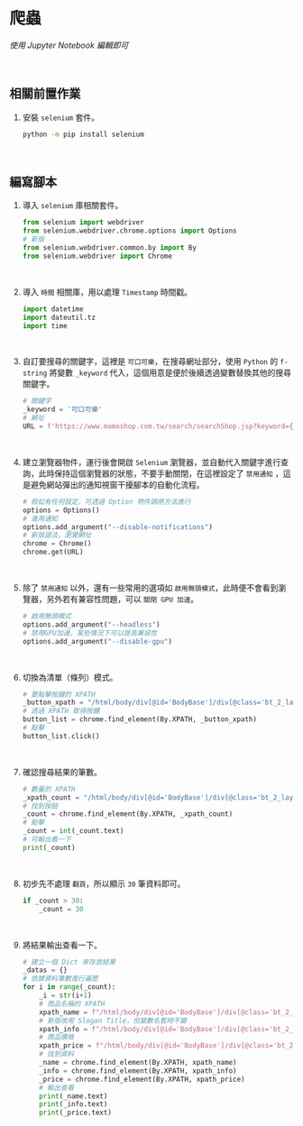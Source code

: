 # 爬蟲

_使用 Jupyter Notebook 編輯即可_

<br>

## 相關前置作業

1. 安裝 `selenium` 套件。

    ```bash
    python -m pip install selenium
    ```

<br>

## 編寫腳本

1. 導入 `selenium` 庫相關套件。

    ```python
    from selenium import webdriver
    from selenium.webdriver.chrome.options import Options
    # 新版
    from selenium.webdriver.common.by import By
    from selenium.webdriver import Chrome
    ```

<br>

2. 導入 `時間` 相關庫，用以處理 `Timestamp` 時間戳。

    ```python
    import datetime
    import dateutil.tz
    import time
    ```

<br>

3. 自訂要搜尋的關鍵字，這裡是 `可口可樂`，在搜尋網址部分，使用 `Python` 的 `f-string` 將變數 `_keyword` 代入，這個用意是便於後續透過變數替換其他的搜尋關鍵字。

    ```python
    # 關鍵字
    _keyword = '可口可樂'
    # 網址
    URL = f'https://www.momoshop.com.tw/search/searchShop.jsp?keyword={_keyword}&searchType=1&curPage=1&_isFuzzy=0&showType=chessboardType&isBrandCategory=N&serviceCode=MT01'
    ```

<br>

4. 建立瀏覽器物件，運行後會開啟 `Selenium` 瀏覽器，並自動代入關鍵字進行查詢，此時保持這個瀏覽器的狀態，不要手動關閉，在這裡設定了 `禁用通知` ，這是避免網站彈出的通知視窗干擾腳本的自動化流程。

    ```python
    # 假如有任何設定，可透過 Option 物件調用方法進行
    options = Options()
    # 進用通知
    options.add_argument("--disable-notifications")
    # 新版語法，瀏覽網址
    chrome = Chrome()
    chrome.get(URL)
    ```

<br>

5. 除了 `禁用通知` 以外，還有一些常用的選項如 `啟用無頭模式`，此時便不會看到瀏覽器，另外若有兼容性問題，可以 `關閉 GPU 加速`。

    ```python
    # 啟用無頭模式
    options.add_argument("--headless")
    # 禁用GPU加速，某些情況下可以提高兼容性
    options.add_argument("--disable-gpu")
    ```

<br>

6. 切換為清單（條列）模式。

    ```python
    # 要點擊按鍵的 XPATH
    _button_xpath = "/html/body/div[@id='BodyBase']/div[@class='bt_2_layout searchbox searchListArea selectedtop']/div[@class='searchPrdListArea bookList']/section[@class='menuArea']/div[@class='viewType']/label[@class='columnType']"
    # 透過 XPATH 取得按鍵
    button_list = chrome.find_element(By.XPATH, _button_xpath)
    # 點擊
    button_list.click()
    ```

<br>

7. 確認搜尋結果的筆數。

    ```python
    # 數量的 XPATH
    _xpath_count = "/html/body/div[@id='BodyBase']/div[@class='bt_2_layout searchbox searchListArea selectedtop']/div[@class='pageArea topPage']/dl/dt/span[@class='totalTxt']/b" 
    # 找到按鈕
    _count = chrome.find_element(By.XPATH, _xpath_count)
    # 點擊
    _count = int(_count.text)
    # 可輸出看一下
    print(_count)
    ```

<br>

8. 初步先不處理 `翻頁`，所以顯示 `30` 筆資料即可。

    ```python
    if _count > 30:
        _count = 30
    ```

<br>

9. 將結果輸出查看一下。

    ```python
    # 建立一個 Dict 來存放結果
    _datas = {}
    # 依據資料筆數進行遍歷
    for i in range(_count):
        _i = str(i+1)
        # 商品名稱的 XPATH
        xpath_name = f"/html/body/div[@id='BodyBase']/div[@class='bt_2_layout searchbox searchListArea selectedtop']/div[@class='searchPrdListArea bookList']/div[@id='columnType']/ul[@class='clearfix']/li[{_i}]/a[@class='goodsUrl']/div[@class='prdInfoWrap']/div[@class='prdNameTitle']/h3[@class='prdName']"
        # 新版改用 Slogan Title，但變數名暫時不變
        xpath_info = f"/html/body/div[@id='BodyBase']/div[@class='bt_2_layout searchbox searchListArea selectedtop']/div[@class='searchPrdListArea bookList']/div[@id='columnType']/ul[@class='clearfix']/li[{_i}]/a[@class='goodsUrl']/div[@class='prdInfoWrap']/p[@class='sloganTitle']"
        # 商品價格
        xpath_price = f"/html/body/div[@id='BodyBase']/div[@class='bt_2_layout searchbox searchListArea selectedtop']/div[@class='searchPrdListArea bookList']/div[@id='columnType']/ul[@class='clearfix']/li[{_i}]/a[@class='goodsUrl']/div[@class='prdInfoWrap']/p[@class='money']/span[@class='price']/b"
        # 找到資料
        _name = chrome.find_element(By.XPATH, xpath_name)
        _info = chrome.find_element(By.XPATH, xpath_info)
        _price = chrome.find_element(By.XPATH, xpath_price)
        # 輸出查看
        print(_name.text)
        print(_info.text)
        print(_price.text)
    ```

<br>


